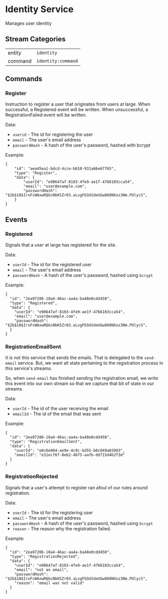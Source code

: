 
# Identity Service

Manages user identity

## Stream Categories

|         |                    |
| ------- | ------------------ |
| entity  | `identity`         |
| command | `identity:command` |


## Commands

### Register
   
Instruction to register a user that originates from users at large. When successful, a Registered event will be written. When unsuccessful, a RegistrationFailed event will be written.

Data:

* `userid` - The id for registering the user
* `email` - The user's email address
* `passwordHash` - A hash of the user's password, hashed with bcrypt

Example:

    {
        "id": "aea45ea1-bdcd-4cce-b610-931a66e67765",
        "type": "Register",
        "data": {
            "userId": "e90647af-8103-4fe9-ae1f-4766103cca54",
            "email": "user@example.com",
            "passwordHash": "$2b$10$IrxFcWAxwRQGcNbK5Zr03.aLvgFGSUSdeUGw86ONXoz3Nm.PUlycS",
        }
    }
    
## Events

### Registered

Signals that a user at large has registered for the site.


Data:

* `userId` - The id for the registered user
* `email` - The user's email address
* `passwordHash` - A hash of the user's password, hashed using `bcrypt`

Example:

```
{
  "id": "2ea97206-10a4-46ac-aa4a-ba48e0cdd450",
  "type": "Registered",
  "data": {
    "userId": "e90647af-8103-4fe9-ae1f-4766103cca54",
    "email": "user@example.com",
    "passwordHash": "$2b$10$IrxFcWAxwRQGcNbK5Zr03.aLvgFGSUSdeUGw86ONXoz3Nm.PUlycS",
  }
}
```

### RegistrationEmailSent

It is not this service that sends the emails.  That is delegated to the `send-email` service.  But, we want all state pertaining to the registration process in this service's streams.

So, when `send-email` has finished sending the registration email, we write this event into our own stream so that we capture that bit of state in our streams.

Data:

* `userId` - The id of the user receiving the email
* `emailId` - The id of the email that was sent

Example:

```
{
  "id": "2ea97206-10a4-46ac-aa4a-ba48e0cdd450",
  "type": "RegistrationEmailSent",
  "data": {
    "userId": "e0c6e804-ae9e-4c9c-bd55-b0c049a03993",
    "emailId": "e31ecf6f-8eb2-4b75-aafb-dd715d4b2f3d"
  }
}
```

### RegistrationRejected

Signals that a user's attempt to register ran afoul of our rules around registration.

Data:

* `userId` - The id for the registering user
* `email` - The user's email address
* `passwordHash` - A hash of the user's password, hashed using `bcrypt`
* `reason` - The reason why the registration failed.

Example:

```
{
  "id": "2ea97206-10a4-46ac-aa4a-ba48e0cdd450",
  "type": "RegistrationRejected",
  "data": {
    "userId": "e90647af-8103-4fe9-ae1f-4766103cca54",
    "email": "not an email",
    "passwordHash": "$2b$10$IrxFcWAxwRQGcNbK5Zr03.aLvgFGSUSdeUGw86ONXoz3Nm.PUlycS",
    "reason": "email was not valid"
  }
}
```